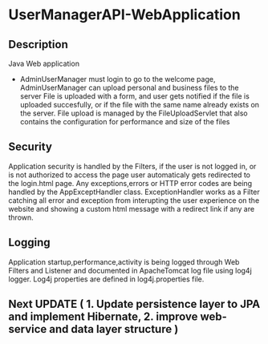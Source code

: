 # UserManagerAPI-WebApplication 



## **Description**

Java Web application  
- AdminUserManager must login to go to the welcome page, AdminUserManager can upload personal and business files to the server
File is uploaded with a form, and user gets notified if the file is uploaded succesfully, or if the file with the same name already exists on the server.
File upload is managed by the FileUploadServlet that also contains the configuration for performance and size of the files

## **Security** 

Application security is handled by the Filters, if the user is not logged in, or is not authorized to access the page user automaticaly gets redirected to the login.html page.
Any exceptions,errors or HTTP error codes are being handled by the AppExceptHandler class. ExceptionHandler works as a Filter catching all error and exception from interupting the
user experience on the website and showing a custom html message with a redirect link if any are thrown.

## **Logging**

Application startup,performance,activity is being logged through Web Filters and Listener and documented in ApacheTomcat log file using log4j logger. 
Log4j properties are defined in log4j.properties file.


## Next UPDATE ( 1. Update persistence layer to JPA and implement Hibernate, 2. improve web-service and data layer structure )



